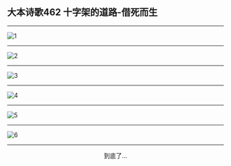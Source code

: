 
## 大本诗歌462 十字架的道路-借死而生
        
<div id="aplayer0"></div>

---

<img alt="1" data-original="/data/d0461/1">

---

<img alt="2" data-original="/data/d0461/2">

---

<img alt="3" data-original="/data/d0461/3">

---

<img alt="4" data-original="/data/d0461/4">

---

<img alt="5" data-original="/data/d0461/5">

---

<img alt="6" data-original="/data/d0461/6">

---

<p style="text-align: center">到底了...</p>

<script src="/js/dist-view.js"></script>

<script>
MAIN.id = 'd0461';
        
const ap0 = new APlayer({
    container: document.getElementById('aplayer0'),
    volume: 1,
    loop: 'none',
    preload: 'none',
    audio: [{
        name: '大本诗歌462.mp3',
        artist: '大本诗歌',
        url: 'https://res.wx.qq.com/voice/getvoice?mediaid=MzI0NTk3MDM5M18yMjQ3NDkzMjc0',
        cover: '/favicon'
    }]
});
</script>
